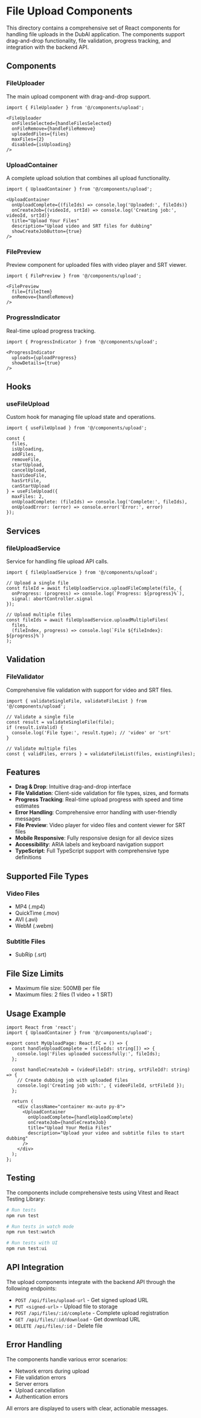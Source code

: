 # File Upload Components

This directory contains a comprehensive set of React components for handling file uploads in the DubAI application. The components support drag-and-drop functionality, file validation, progress tracking, and integration with the backend API.

## Components

### FileUploader
The main upload component with drag-and-drop support.

```tsx
import { FileUploader } from '@/components/upload';

<FileUploader
  onFilesSelected={handleFilesSelected}
  onFileRemove={handleFileRemove}
  uploadedFiles={files}
  maxFiles={2}
  disabled={isUploading}
/>
```

### UploadContainer
A complete upload solution that combines all upload functionality.

```tsx
import { UploadContainer } from '@/components/upload';

<UploadContainer
  onUploadComplete={(fileIds) => console.log('Uploaded:', fileIds)}
  onCreateJob={(videoId, srtId) => console.log('Creating job:', videoId, srtId)}
  title="Upload Your Files"
  description="Upload video and SRT files for dubbing"
  showCreateJobButton={true}
/>
```

### FilePreview
Preview component for uploaded files with video player and SRT viewer.

```tsx
import { FilePreview } from '@/components/upload';

<FilePreview
  file={fileItem}
  onRemove={handleRemove}
/>
```

### ProgressIndicator
Real-time upload progress tracking.

```tsx
import { ProgressIndicator } from '@/components/upload';

<ProgressIndicator
  uploads={uploadProgress}
  showDetails={true}
/>
```

## Hooks

### useFileUpload
Custom hook for managing file upload state and operations.

```tsx
import { useFileUpload } from '@/components/upload';

const {
  files,
  isUploading,
  addFiles,
  removeFile,
  startUpload,
  cancelUpload,
  hasVideoFile,
  hasSrtFile,
  canStartUpload
} = useFileUpload({
  maxFiles: 2,
  onUploadComplete: (fileIds) => console.log('Complete:', fileIds),
  onUploadError: (error) => console.error('Error:', error)
});
```

## Services

### fileUploadService
Service for handling file upload API calls.

```tsx
import { fileUploadService } from '@/components/upload';

// Upload a single file
const fileId = await fileUploadService.uploadFileComplete(file, {
  onProgress: (progress) => console.log(`Progress: ${progress}%`),
  signal: abortController.signal
});

// Upload multiple files
const fileIds = await fileUploadService.uploadMultipleFiles(
  files,
  (fileIndex, progress) => console.log(`File ${fileIndex}: ${progress}%`)
);
```

## Validation

### FileValidator
Comprehensive file validation with support for video and SRT files.

```tsx
import { validateSingleFile, validateFileList } from '@/components/upload';

// Validate a single file
const result = validateSingleFile(file);
if (result.isValid) {
  console.log('File type:', result.type); // 'video' or 'srt'
}

// Validate multiple files
const { validFiles, errors } = validateFileList(files, existingFiles);
```

## Features

- **Drag & Drop**: Intuitive drag-and-drop interface
- **File Validation**: Client-side validation for file types, sizes, and formats
- **Progress Tracking**: Real-time upload progress with speed and time estimates
- **Error Handling**: Comprehensive error handling with user-friendly messages
- **File Preview**: Video player for video files and content viewer for SRT files
- **Mobile Responsive**: Fully responsive design for all device sizes
- **Accessibility**: ARIA labels and keyboard navigation support
- **TypeScript**: Full TypeScript support with comprehensive type definitions

## Supported File Types

### Video Files
- MP4 (.mp4)
- QuickTime (.mov)
- AVI (.avi)
- WebM (.webm)

### Subtitle Files
- SubRip (.srt)

## File Size Limits
- Maximum file size: 500MB per file
- Maximum files: 2 files (1 video + 1 SRT)

## Usage Example

```tsx
import React from 'react';
import { UploadContainer } from '@/components/upload';

export const MyUploadPage: React.FC = () => {
  const handleUploadComplete = (fileIds: string[]) => {
    console.log('Files uploaded successfully:', fileIds);
  };

  const handleCreateJob = (videoFileId?: string, srtFileId?: string) => {
    // Create dubbing job with uploaded files
    console.log('Creating job with:', { videoFileId, srtFileId });
  };

  return (
    <div className="container mx-auto py-8">
      <UploadContainer
        onUploadComplete={handleUploadComplete}
        onCreateJob={handleCreateJob}
        title="Upload Your Media Files"
        description="Upload your video and subtitle files to start dubbing"
      />
    </div>
  );
};
```

## Testing

The components include comprehensive tests using Vitest and React Testing Library:

```bash
# Run tests
npm run test

# Run tests in watch mode
npm run test:watch

# Run tests with UI
npm run test:ui
```

## API Integration

The upload components integrate with the backend API through the following endpoints:

- `POST /api/files/upload-url` - Get signed upload URL
- `PUT <signed-url>` - Upload file to storage
- `POST /api/files/:id/complete` - Complete upload registration
- `GET /api/files/:id/download` - Get download URL
- `DELETE /api/files/:id` - Delete file

## Error Handling

The components handle various error scenarios:

- Network errors during upload
- File validation errors
- Server errors
- Upload cancellation
- Authentication errors

All errors are displayed to users with clear, actionable messages.